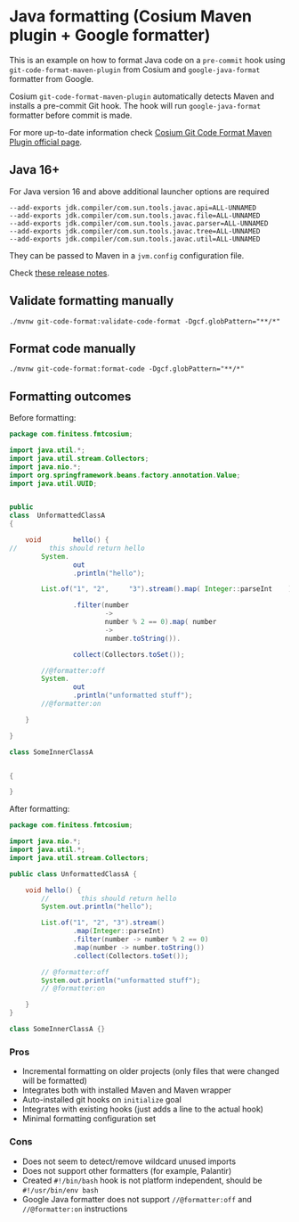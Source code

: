 # Java formatting (Cosium Maven plugin + Google formatter)

This is an example on how to format Java code on a `pre-commit` hook using `git-code-format-maven-plugin` from Cosium
and `google-java-format` formatter from Google.

Cosium `git-code-format-maven-plugin` automatically detects Maven and installs a pre-commit Git hook. The hook will
run `google-java-format` formatter before commit is made.

For more up-to-date information
check [Cosium Git Code Format Maven Plugin official page](https://github.com/Cosium/git-code-format-maven-plugin).

## Java 16+

For Java version 16 and above additional launcher options are required

```text
--add-exports jdk.compiler/com.sun.tools.javac.api=ALL-UNNAMED 
--add-exports jdk.compiler/com.sun.tools.javac.file=ALL-UNNAMED 
--add-exports jdk.compiler/com.sun.tools.javac.parser=ALL-UNNAMED 
--add-exports jdk.compiler/com.sun.tools.javac.tree=ALL-UNNAMED 
--add-exports jdk.compiler/com.sun.tools.javac.util=ALL-UNNAMED
```

They can be passed to Maven in a `jvm.config` configuration file.

Check [these release notes](https://github.com/google/google-java-format/releases/tag/v1.10.0).

## Validate formatting manually

```shell
./mvnw git-code-format:validate-code-format -Dgcf.globPattern="**/*"
```

## Format code manually

```shell
./mvnw git-code-format:format-code -Dgcf.globPattern="**/*"
```

## Formatting outcomes

Before formatting:

```java
package com.finitess.fmtcosium;

import java.util.*;
import java.util.stream.Collectors;
import java.nio.*;
import org.springframework.beans.factory.annotation.Value;
import java.util.UUID;


public
class  UnformattedClassA
{

    void        hello() {
//        this should return hello
        System.
                out
                .println("hello");

        List.of("1", "2",     "3").stream().map( Integer::parseInt    )

                .filter(number
                        ->
                        number % 2 == 0).map( number
                        ->
                        number.toString()).

                collect(Collectors.toSet());

        //@formatter:off
        System.
                out
                .println("unformatted stuff");
        //@formatter:on

    }

}

class SomeInnerClassA


{

}
```

After formatting:

```java
package com.finitess.fmtcosium;

import java.nio.*;
import java.util.*;
import java.util.stream.Collectors;

public class UnformattedClassA {

    void hello() {
        //        this should return hello
        System.out.println("hello");

        List.of("1", "2", "3").stream()
                .map(Integer::parseInt)
                .filter(number -> number % 2 == 0)
                .map(number -> number.toString())
                .collect(Collectors.toSet());

        // @formatter:off
        System.out.println("unformatted stuff");
        // @formatter:on

    }
}

class SomeInnerClassA {}

```

### Pros

- Incremental formatting on older projects (only files that were changed will be formatted)
- Integrates both with installed Maven and Maven wrapper
- Auto-installed git hooks on `initialize` goal
- Integrates with existing hooks (just adds a line to the actual hook)
- Minimal formatting configuration set

### Cons

- Does not seem to detect/remove wildcard unused imports
- Does not support other formatters (for example, Palantir)
- Created `#!/bin/bash` hook is not platform independent, should be `#!/usr/bin/env bash`
- Google Java formatter does not support `//@formatter:off` and `//@formatter:on` instructions